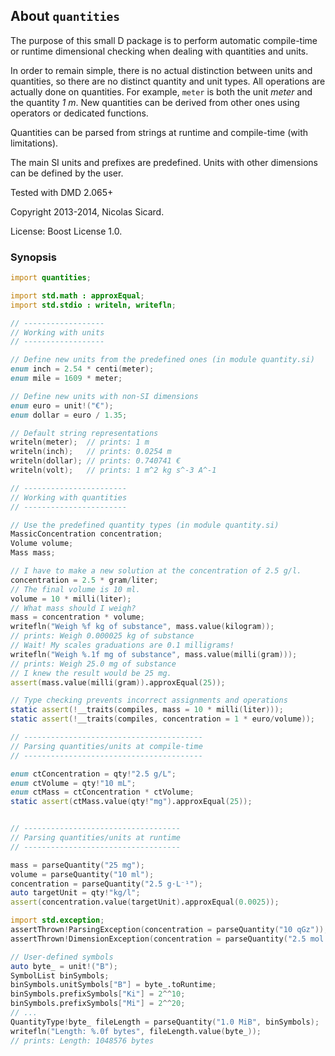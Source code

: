 ## About `quantities`

The purpose of this small D package is to perform automatic compile-time or
runtime dimensional checking when dealing with quantities and units.

In order to remain simple, there is no actual distinction between units and
quantities, so there are no distinct quantity and unit types. All operations
are actually done on quantities. For example, `meter` is both the unit _meter_
and the quantity _1 m_. New quantities can be derived from other ones using
operators or dedicated functions.

Quantities can be parsed from strings at runtime and compile-time (with
limitations).

The main SI units and prefixes are predefined. Units with other dimensions can
be defined by the user.

Tested with DMD 2.065+

Copyright 2013-2014, Nicolas Sicard.

License: Boost License 1.0.

### Synopsis

```d
import quantities;

import std.math : approxEqual;
import std.stdio : writeln, writefln;

// ------------------
// Working with units
// ------------------

// Define new units from the predefined ones (in module quantity.si)
enum inch = 2.54 * centi(meter);
enum mile = 1609 * meter;

// Define new units with non-SI dimensions
enum euro = unit!("€");
enum dollar = euro / 1.35;

// Default string representations
writeln(meter);  // prints: 1 m
writeln(inch);   // prints: 0.0254 m
writeln(dollar); // prints: 0.740741 €
writeln(volt);   // prints: 1 m^2 kg s^-3 A^-1 

// -----------------------
// Working with quantities
// -----------------------

// Use the predefined quantity types (in module quantity.si)
MassicConcentration concentration;
Volume volume;
Mass mass;

// I have to make a new solution at the concentration of 2.5 g/l.
concentration = 2.5 * gram/liter;
// The final volume is 10 ml.
volume = 10 * milli(liter);
// What mass should I weigh?
mass = concentration * volume;
writefln("Weigh %f kg of substance", mass.value(kilogram)); 
// prints: Weigh 0.000025 kg of substance
// Wait! My scales graduations are 0.1 milligrams!
writefln("Weigh %.1f mg of substance", mass.value(milli(gram)));
// prints: Weigh 25.0 mg of substance
// I knew the result would be 25 mg.
assert(mass.value(milli(gram)).approxEqual(25));

// Type checking prevents incorrect assignments and operations
static assert(!__traits(compiles, mass = 10 * milli(liter)));
static assert(!__traits(compiles, concentration = 1 * euro/volume));

// ----------------------------------------
// Parsing quantities/units at compile-time
// ----------------------------------------

enum ctConcentration = qty!"2.5 g/L";
enum ctVolume = qty!"10 mL";
enum ctMass = ctConcentration * ctVolume;
static assert(ctMass.value(qty!"mg").approxEqual(25));


// -----------------------------------
// Parsing quantities/units at runtime
// -----------------------------------

mass = parseQuantity("25 mg");
volume = parseQuantity("10 ml");
concentration = parseQuantity("2.5 g⋅L⁻¹");
auto targetUnit = qty!"kg/l";
assert(concentration.value(targetUnit).approxEqual(0.0025));

import std.exception;
assertThrown!ParsingException(concentration = parseQuantity("10 qGz"));
assertThrown!DimensionException(concentration = parseQuantity("2.5 mol⋅L⁻¹"));

// User-defined symbols
auto byte_ = unit!("B");
SymbolList binSymbols;
binSymbols.unitSymbols["B"] = byte_.toRuntime;
binSymbols.prefixSymbols["Ki"] = 2^^10;
binSymbols.prefixSymbols["Mi"] = 2^^20;
// ...
QuantityType!byte_ fileLength = parseQuantity("1.0 MiB", binSymbols);
writefln("Length: %.0f bytes", fileLength.value(byte_));
// prints: Length: 1048576 bytes
```
